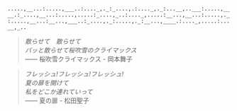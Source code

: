 `.....,__...:.....,___..:...._,._:_....,.:...._,._:...__,..___:.....,____.:_....,__...:.....,.....:_....,_..:...._,.....:__...,__...:.....,._:.....,__...:__...,___..:_....,._:.....,._:__...,____.:...._,.....:...__,_..`

> *散らせて　散らせて*  
> *パッと散らせて桜吹雪のクライマックス*  
> —— 桜吹雪クライマックス - 岡本舞子

> *フレッシュ!フレッシュ!フレッシュ!*  
> *夏の扉を開けて*  
> *私をどこか連れていって*  
> —— 夏の扉 - 松田聖子
